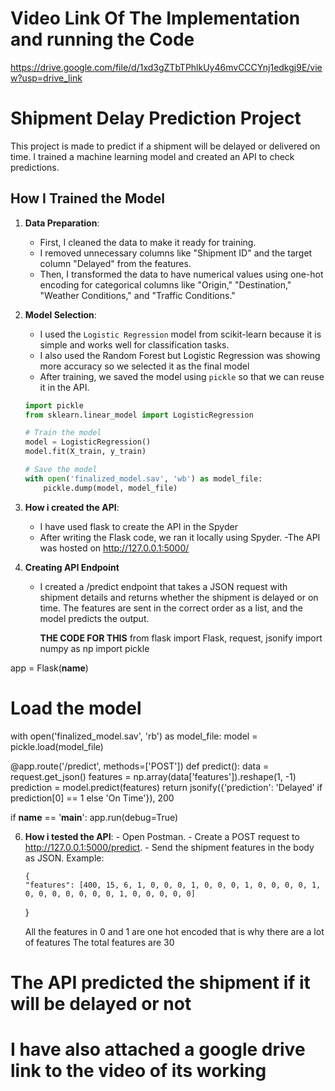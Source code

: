 # Video Link Of The Implementation and running the Code 

https://drive.google.com/file/d/1xd3gZTbTPhlkUy46mvCCCYnj1edkgj9E/view?usp=drive_link

# Shipment Delay Prediction Project

This project is made to predict if a shipment will be delayed or delivered on time. I trained a machine learning model and created an API to check predictions.

## How I Trained the Model

1.  **Data Preparation**:

    - First, I cleaned the data to make it ready for training.
    - I removed unnecessary columns like "Shipment ID" and the target column "Delayed" from the features.
    - Then, I transformed the data to have numerical values using one-hot encoding for categorical columns like "Origin," "Destination," "Weather Conditions," and "Traffic Conditions."

2.  **Model Selection**:

    - I used the `Logistic Regression` model from scikit-learn because it is simple and works well for classification tasks.
    - I also used the Random Forest but Logistic Regression was showing more accuracy so we selected it as the final model
    - After training, we saved the model using `pickle` so that we can reuse it in the API.

    ```python
    import pickle
    from sklearn.linear_model import LogisticRegression

    # Train the model
    model = LogisticRegression()
    model.fit(X_train, y_train)

    # Save the model
    with open('finalized_model.sav', 'wb') as model_file:
        pickle.dump(model, model_file)

    ```

3.  **How i created the API**:

    - I have used flask to create the API in the Spyder
    - After writing the Flask code, we ran it locally using Spyder.
      -The API was hosted on http://127.0.0.1:5000/

4. **Creating API Endpoint**
    - I created a /predict endpoint that takes a JSON request with shipment details and returns whether the shipment is delayed or on time.
      The features are sent in the correct order as a list, and the model predicts the output.

      **THE CODE FOR THIS**
            from flask import Flask, request, jsonify
import numpy as np
import pickle

app = Flask(__name__)

# Load the model
with open('finalized_model.sav', 'rb') as model_file:
    model = pickle.load(model_file)

@app.route('/predict', methods=['POST'])
def predict():
    data = request.get_json()
    features = np.array(data['features']).reshape(1, -1)
    prediction = model.predict(features)
    return jsonify({'prediction': 'Delayed' if prediction[0] == 1 else 'On Time'}), 200

if __name__ == '__main__':
    app.run(debug=True)

6.  **How i tested the API**: - Open Postman. - Create a POST request to http://127.0.0.1:5000/predict. - Send the shipment features in the body as JSON. Example:

        {
        "features": [400, 15, 6, 1, 0, 0, 0, 1, 0, 0, 0, 1, 0, 0, 0, 0, 1, 0, 0, 0, 0, 0, 0, 0, 1, 0, 0, 0, 0, 0]

    }


    All the features in 0 and 1 are one hot encoded that is why there are a lot of features
    The total features are 30

# The API predicted the shipment if it will be delayed or not

# I have also attached a google drive link to the video of its working
